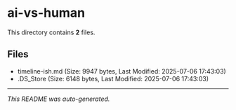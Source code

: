 # ai-vs-human

This directory contains **2** files.

## Files

- timeline-ish.md (Size: 9947 bytes, Last Modified: 2025-07-06 17:43:03)
- .DS_Store (Size: 6148 bytes, Last Modified: 2025-07-06 17:43:03)

---
*This README was auto-generated.*
